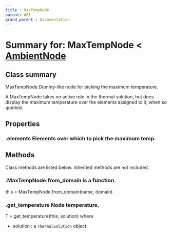 ```yaml
---
title : MaxTempNode
parent: API
grand_parent : Documentation
---
```

# Summary for: **MaxTempNode**  < [AmbientNode](AmbientNode.html)

## Class summary

MaxTempNode Dummy-like node for picking the maximum temperature.

A MaxTempNode takes no active role in the thermal solution, but does
display the maximum temperature over the elements assigned to it,
when so queried.

## Properties

### .**elements** Elements over which to pick the maximum temp.


## Methods

Class methods are listed below. Inherited methods are not included.

### .MaxTempNode.**from_domain** is a function.
this = MaxTempNode.from_domain(name, domain)

### .**get_temperature** Node temperature.

T = get_temperature(this, solution) where
* solution : a `ThermalSolution` object.


